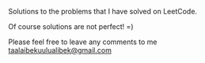 Solutions to the problems that I have solved on LeetCode.

Of course solutions are not perfect! =)

Please feel free to leave any comments to me taalaibekuulualibek@gmail.com

